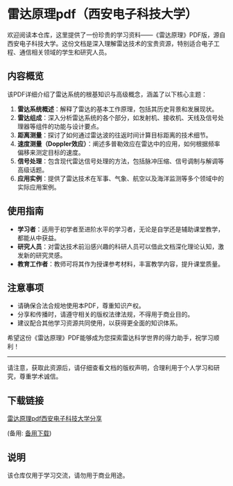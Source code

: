 # 雷达原理pdf（西安电子科技大学）

欢迎阅读本仓库，这里提供了一份珍贵的学习资料——《雷达原理》PDF版，源自西安电子科技大学。这份文档是深入理解雷达技术的宝贵资源，特别适合电子工程、通信相关领域的学生和研究人员。

## 内容概览

该PDF详细介绍了雷达系统的根基知识与高级概念，涵盖了以下核心主题：

1. **雷达系统概述**：解释了雷达的基本工作原理，包括其历史背景和发展现状。
2. **雷达组成**：深入分析雷达系统的各个部分，如发射机、接收机、天线及信号处理器等组件的功能与设计要点。
3. **距离测量**：探讨了如何通过雷达波的往返时间计算目标距离的技术细节。
4. **速度测量（Doppler效应）**：阐述多普勒效应在雷达中的应用，如何根据频率偏移来测定目标的速度。
5. **信号处理**：包含现代雷达信号处理的方法，包括脉冲压缩、信号调制与解调等高级话题。
6. **应用实例**：提供了雷达技术在军事、气象、航空以及海洋监测等多个领域中的实际应用案例。

## 使用指南

- **学习者**：适用于初学者至进阶水平的学习者，无论是自学还是辅助课堂教学，都能从中获益。
- **研究人员**：对雷达技术前沿感兴趣的科研人员可以借此文档深化理论认知，激发新的研究灵感。
- **教育工作者**：教师可将其作为授课参考材料，丰富教学内容，提升课堂质量。

## 注意事项

- 请确保合法合规地使用本PDF，尊重知识产权。
- 分享和传播时，请遵守相关的版权法律法规，不得用于商业目的。
- 建议配合其他学习资源共同使用，以获得更全面的知识体系。

希望这份《雷达原理》PDF能够成为您探索雷达科学世界的得力助手，祝学习顺利！

---

请注意，获取此资源后，请仔细查看文档的版权声明，合理利用于个人学习和研究，尊重学术诚信。

## 下载链接
[雷达原理pdf西安电子科技大学分享](https://pan.quark.cn/s/b0acb82f7654) 

(备用: [备用下载](https://pan.baidu.com/s/1P4aJCaQ3fhOnUTEOsB5qnA?pwd=1234))

## 说明

该仓库仅用于学习交流，请勿用于商业用途。
